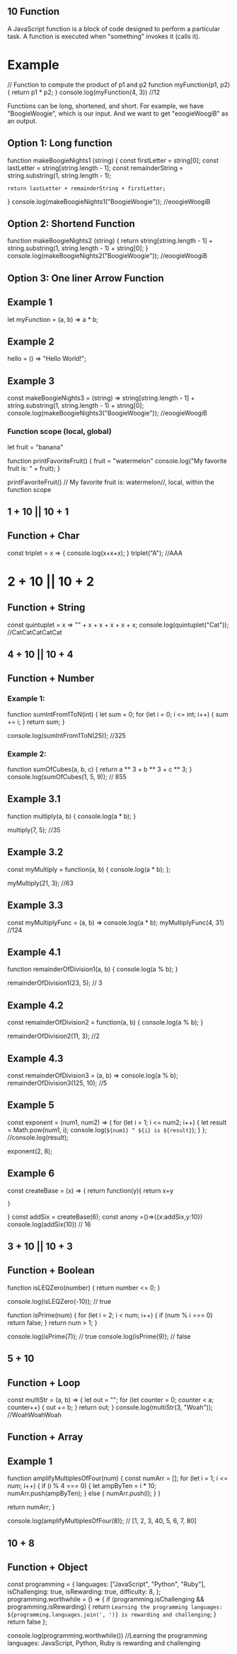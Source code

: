 ## 10 Function 

A JavaScript function is a block of code designed to perform a particular task. A function is executed when "something" invokes it (calls it).

# Example 
// Function to compute the product of p1 and p2
function myFunction(p1, p2) {
  return p1 * p2;
}
console.log(myFunction(4, 3))
//12

Functions can be long, shortened, and short. For example, we have "BoogieWoogie", which is our input. And we want to get "eoogieWoogiB" as an output. 

## Option 1: Long function 
function makeBoogieNights1 (string) {
    const firstLetter = string[0];
    const lastLetter = string[string.length - 1];
    const remainderString = string.substring(1, string.length - 1);

    return lastLetter + remainderString + firstLetter;
}
console.log(makeBoogieNights1("BoogieWoogie"));
//eoogieWoogiB

## Option 2: Shortend Function

function makeBoogieNights2 (string) {
    return string[string.length - 1] + string.substring(1, string.length - 1) + string[0];
}
console.log(makeBoogieNights2("BoogieWoogie"));
//eoogieWoogiB

## Option 3: One liner Arrow Function

## Example 1
let myFunction = (a, b) => a * b;
## Example 2 
hello = () => "Hello World!"; 
## Example 3
const makeBoogieNights3 = (string) => string[string.length - 1] + string.substring(1, string.length - 1) + string[0];
console.log(makeBoogieNights3("BoogieWoogie"));
//eoogieWoogiB

### Function scope (local, global)
 let fruit = "banana"

 function printFavoriteFruit() {
     fruit = "watermelon"
    console.log("My favorite fruit is: " + fruit);
 }

 printFavoriteFruit()
 // My favorite fruit is: watermelon//, local, within the function scope

## 1 + 10 || 10 + 1
## Function + Char
const triplet = x => {
  console.log(x+x+x);
}
triplet("A");
//AAA

# 2 + 10 || 10 + 2
## Function + String 
const quintuplet = x => "" + x + x + x + x + x;
console.log(quintuplet("Cat"));
//CatCatCatCatCat

## 4 + 10 || 10 + 4
## Function + Number 
### Example 1: 
function sumIntFrom1ToN(int) {
  let sum = 0;
  for (let i = 0; i <= int; i++) {
    sum += i;
  }
  return sum;
}

console.log(sumIntFrom1ToN(25));
//325

### Example 2: 
function sumOfCubes(a, b, c) {
  return a ** 3 + b ** 3 + c ** 3;
}
console.log(sumOfCubes(1, 5, 9));
// 855 

## Example 3.1 
function multiply(a, b) {
  console.log(a * b);
}

multiply(7, 5);
//35
## Example 3.2
const myMultiply = function(a, b) {
  console.log(a * b);
};

myMultiply(21, 3); 
//63 
## Example 3.3  
const myMultiplyFunc = (a, b) => console.log(a * b);
myMultiplyFunc(4, 31)
//124 

## Example 4.1 
function remainderOfDivision1(a, b) {
    console.log(a % b);
}

remainderOfDivision1(23, 5);
// 3

## Example 4.2
const remainderOfDivision2 = function(a, b) {
    console.log(a % b);
}

remainderOfDivision2(11, 3);
//2

## Example 4.3 
const remainderOfDivision3 = (a, b) => console.log(a % b);
remainderOfDivision3(125, 10);
//5

## Example 5 
const exponent = (num1, num2) => {
    for (let i = 1; i <= num2; i++) {
        let result = Math.pow(num1, i);
        console.log(`${num1} ^ ${i} is ${result}`);
    }
};
//console.log(result);

exponent(2, 8);

<!-- 2 ^ 1 is 2
2 ^ 2 is 4
2 ^ 3 is 8
2 ^ 4 is 16
2 ^ 5 is 32
2 ^ 6 is 64
2 ^ 7 is 128
2 ^ 8 is 256 -->

## Example 6
const  createBase = (x) => {
    return function(y){
        return x+y 
        
    }
}
const addSix = createBase(6);
const anony =()=>({x:addSix,y:10})
console.log(addSix(10))
// 16




## 3 + 10 || 10 + 3
## Function + Boolean 
function isLEQZero(number) {
  return number <= 0;
}

console.log(isLEQZero(-10));
// true

function isPrime(num) {
  for (let i = 2; i < num; i++) {
    if (num % i === 0) return false;
  }
  return num > 1;
}

console.log(isPrime(7)); 
// true
console.log(isPrime(9)); 
// false

## 5 + 10 
## Function + Loop
const multiStr = (a, b) => {
  let out = "";
  for (let counter = 0; counter < a; counter++) {
    out += b;
  }
  return out;
}
console.log(multiStr(3, "Woah"));
//WoahWoahWoah

## Function + Array 
## Example 1
function amplifyMultiplesOfFour(num) {
  const numArr = [];
  for (let i = 1; i <= num; i++) {
    if (i % 4 === 0) {
      let ampByTen = i * 10;
      numArr.push(ampByTen);
    } else {
      numArr.push(i);
    }
  }

  return numArr;
}

console.log(amplifyMultiplesOfFour(8)); 
// [1, 2, 3, 40, 5, 6, 7, 80]


## 10 + 8
## Function + Object 
const programming = {
  languages: ["JavaScript", "Python", "Ruby"],
  isChallenging: true,
  isRewarding: true,
  difficulty: 8,
};
programming.worthwhile = () => {
  if (programming.isChallenging && programming.isRewarding) {
    return `Learning the programming languages: ${programming.languages.join(', ')} is rewarding and challenging`;
  } 
  return false
};

console.log(programming.worthwhile())
 //Learning the programming languages: JavaScript, Python, Ruby is rewarding and challenging

